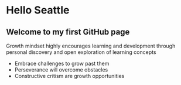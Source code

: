 # Hello Seattle

## Welcome to my first GitHub page

Growth mindset highly encourages learning and development through personal discovery and open exploration of learning concepts 

- Embrace challenges to grow past them
- Perseverance will overcome obstacles
- Constructive critism are growth opportunities
